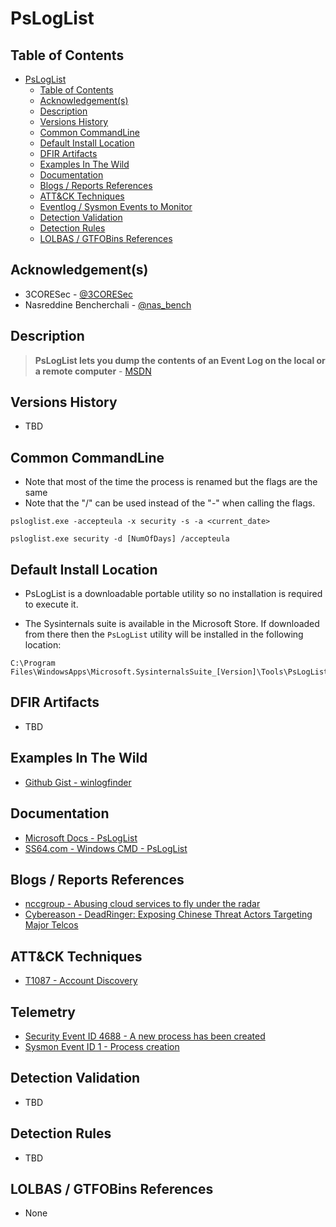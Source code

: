 # PsLogList

## Table of Contents

- [PsLogList](#psloglist)
  - [Table of Contents](#table-of-contents)
  - [Acknowledgement(s)](#acknowledgements)
  - [Description](#description)
  - [Versions History](#versions-history)
  - [Common CommandLine](#common-commandline)
  - [Default Install Location](#default-install-location)
  - [DFIR Artifacts](#dfir-artifacts)
  - [Examples In The Wild](#examples-in-the-wild)
  - [Documentation](#documentation)
  - [Blogs / Reports References](#blogs--reports-references)
  - [ATT&CK Techniques](#attck-techniques)
  - [Eventlog / Sysmon Events to Monitor](#eventlog--sysmon-events-to-monitor)
  - [Detection Validation](#detection-validation)
  - [Detection Rules](#detection-rules)
  - [LOLBAS / GTFOBins References](#lolbas--gtfobins-references)

## Acknowledgement(s)

- 3CORESec - [@3CORESec](https://twitter.com/3CORESec)
- Nasreddine Bencherchali - [@nas_bench](https://twitter.com/nas_bench)

## Description

> **PsLogList lets you dump the contents of an Event Log on the local or a remote computer** - [MSDN](https://docs.microsoft.com/en-us/sysinternals/downloads/psloglist)

## Versions History

- TBD

## Common CommandLine

- Note that most of the time the process is renamed but the flags are the same
- Note that the "/" can be used instead of the "-" when calling the flags.

```batch
psloglist.exe -accepteula -x security -s -a <current_date>

psloglist.exe security -d [NumOfDays] /accepteula
```

## Default Install Location

- PsLogList is a downloadable portable utility so no installation is required to execute it.

- The Sysinternals suite is available in the Microsoft Store. If downloaded from there then the `PsLogList` utility will be installed in the following location:

```batch
C:\Program Files\WindowsApps\Microsoft.SysinternalsSuite_[Version]\Tools\PsLogList.exe
```

## DFIR Artifacts

- TBD

## Examples In The Wild

- [Github Gist - winlogfinder](https://gist.github.com/jabedude/dfb103cde4e4b908fa5ac2ea2f15d774)

## Documentation

- [Microsoft Docs - PsLogList](https://docs.microsoft.com/en-us/sysinternals/downloads/psloglist)
- [SS64.com - Windows CMD - PsLogList](https://ss64.com/nt/psloglist.html)

## Blogs / Reports References

- [nccgroup - Abusing cloud services to fly under the radar](https://research.nccgroup.com/2021/01/12/abusing-cloud-services-to-fly-under-the-radar/)
- [Cybereason - DeadRinger: Exposing Chinese Threat Actors Targeting Major Telcos](https://www.cybereason.com/blog/deadringer-exposing-chinese-threat-actors-targeting-major-telcos)

## ATT&CK Techniques

- [T1087 - Account Discovery](https://attack.mitre.org/techniques/T1087/)

## Telemetry

- [Security Event ID 4688 - A new process has been created](https://www.ultimatewindowssecurity.com/securitylog/encyclopedia/event.aspx?eventID=4688)
- [Sysmon Event ID 1 - Process creation](https://www.ultimatewindowssecurity.com/securitylog/encyclopedia/event.aspx?eventid=90001)

## Detection Validation

- TBD

## Detection Rules

- TBD

## LOLBAS / GTFOBins References

- None

